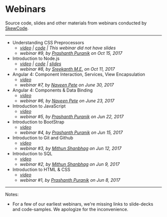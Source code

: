 # Webinars
Source code, slides and other materials from webinars conducted by [SkewCode](https://www.skewcode.com).

___
* Understanding CSS Preprocessors 
  * _[video](https://youtu.be/6tEpTia1jWc) | [code](./09-understanding-css-preprocessors/code) | This webinar did not have slides_
  * _webinar #9, by [Prashanth Puranik](https://www.linkedin.com/in/prashanth-puranik/) on Oct 15, 2017_
* Introduction to Node.js 
  * _[video](https://youtu.be/Sb3tpuaR634) | [code](./08-introduction-to-nodejs/code) | [slides](./08-introduction-to-nodejs/slides)_
  * _webinar #8, by [Sreekanth M.E.](https://www.linkedin.com/in/bangalorecorporatetrainer/) on Oct 11, 2017_
* Angular 4: Component Interaction, Services, View Encapsulation 
  * _[video](https://youtu.be/WJSrk1D2NKg)_
  * _webinar #7, by [Naveen Pete](https://www.linkedin.com/in/naveen-pete/) on June 30, 2017_
* Angular 4: Components & Data Binding 
  * _[video](https://youtu.be/icCDiptKPzY)_
  * _webinar #6, by [Naveen Pete](https://www.linkedin.com/in/naveen-pete/) on June 23, 2017_
* Introduction to JavaScript 
  * _[video](https://youtu.be/JcLOXV2jk4U)_
  * _webinar #5, by [Prashanth Puranik](https://www.linkedin.com/in/prashanth-puranik/) on Jun 22, 2017_
* Introduction to BootStrap 
  * _[video](https://youtu.be/jzRrF3yOAMI)_
  * _webinar #4, by [Prashanth Puranik](https://www.linkedin.com/in/prashanth-puranik/) on Jun 15, 2017_
* Introduction to Git and Github 
  * _[video](https://youtu.be/gznSBhKegWg)_
  * _webinar #3, by [Mithun Shanbhag](https://www.linkedin.com/in/mithunshanbhag/) on Jun 12, 2017_
* Introduction to SQL 
  * _[video](https://youtu.be/FvJL1Xj5-9w)_
  * _webinar #2, by [Mithun Shanbhag](https://www.linkedin.com/in/mithunshanbhag/) on Jun 9, 2017_
* Introduction to HTML & CSS 
  * _[video](https://youtu.be/VEEdyQJ584s)_
  * _webinar #1, by [Prashanth Puranik](https://www.linkedin.com/in/prashanth-puranik/) on Jun 8, 2017_

___
Notes:
  * For a few of our earliest webinars, we're missing links to slide-decks and code-samples. We apologize for the inconvenience. 
